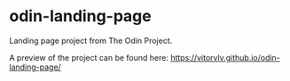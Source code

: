 # odin-landing-page

Landing page project from The Odin Project.

A preview of the project can be found here: https://vitorvlv.github.io/odin-landing-page/